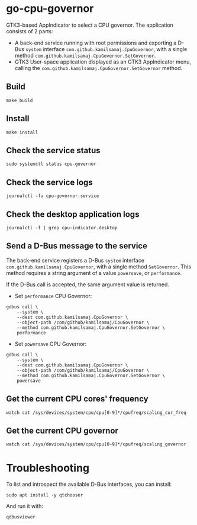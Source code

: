 # go-cpu-governor

GTK3-based AppIndicator to select a CPU governor. The application consists of 2 parts:

* A back-end service running with root permissions and exporting a D-Bus `system` interface
  `com.github.kamilsamaj.CpuGovernor`, with a single method `com.github.kamilsamaj.CpuGovernor.SetGovernor`.
* GTK3 User-space application displayed as an GTK3 AppIndicator menu, calling
  the `com.github.kamilsamaj.CpuGovernor.SetGovernor` method.

## Build

```shell
make build
```

## Install

```shell
make install
```

## Check the service status

```shell
sudo systemctl status cpu-governor
```

## Check the service logs

```shell
journalctl -fu cpu-governor.service
```

## Check the desktop application logs

```shell
journalctl -f | grep cpu-indicator.desktop
```

## Send a D-Bus message to the service

The back-end service registers a D-Bus `system` interface `com.github.kamilsamaj.CpuGovernor`, with a single
method `SetGovernor`. This method requires a string argument of a value `powersave`, or `performance`.

If the D-Bus call is accepted, the same argument value is returned.

* Set `performance` CPU Governor:

```shell
gdbus call \
    --system \
    --dest com.github.kamilsamaj.CpuGovernor \
    --object-path /com/github/kamilsamaj/CpuGovernor \
    --method com.github.kamilsamaj.CpuGovernor.SetGovernor \
    performance
```

* Set `powersave` CPU Governor:

```shell
gdbus call \
    --system \
    --dest com.github.kamilsamaj.CpuGovernor \
    --object-path /com/github/kamilsamaj/CpuGovernor \
    --method com.github.kamilsamaj.CpuGovernor.SetGovernor \
    powersave
```

## Get the current CPU cores' frequency

```shell
watch cat /sys/devices/system/cpu/cpu[0-9]*/cpufreq/scaling_cur_freq
```

## Get the current CPU governor

```shell
watch cat /sys/devices/system/cpu/cpu[0-9]*/cpufreq/scaling_governor
```

# Troubleshooting

To list and introspect the available D-Bus interfaces, you can install:

```shell
sudo apt install -y qtchooser
```

And run it with:

```shell
qdbusviewer
```
